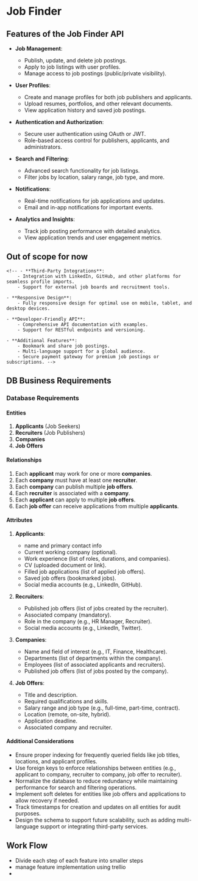 # Job Finder
## Features of the Job Finder API

- **Job Management**:
	- Publish, update, and delete job postings.
	- Apply to job listings with user profiles.
	- Manage access to job postings (public/private visibility).

- **User Profiles**:
	- Create and manage profiles for both job publishers and applicants.
	- Upload resumes, portfolios, and other relevant documents.
	- View application history and saved job postings.

- **Authentication and Authorization**:
	- Secure user authentication using OAuth or JWT.
	- Role-based access control for publishers, applicants, and administrators.

- **Search and Filtering**:
	- Advanced search functionality for job listings.
	- Filter jobs by location, salary range, job type, and more.

- **Notifications**:
	- Real-time notifications for job applications and updates.
	- Email and in-app notifications for important events.

- **Analytics and Insights**:
	- Track job posting performance with detailed analytics.
	- View application trends and user engagement metrics.

## Out of scope for now
	<!-- - **Third-Party Integrations**:
		- Integration with LinkedIn, GitHub, and other platforms for seamless profile imports.
		- Support for external job boards and recruitment tools.

	- **Responsive Design**:
		- Fully responsive design for optimal use on mobile, tablet, and desktop devices.

	- **Developer-Friendly API**:
		- Comprehensive API documentation with examples.
		- Support for RESTful endpoints and versioning.

	- **Additional Features**:
		- Bookmark and share job postings.
		- Multi-language support for a global audience.
		- Secure payment gateway for premium job postings or subscriptions. -->

## DB Business Requirements
### Database Requirements

#### Entities
1. **Applicants** (Job Seekers)
2. **Recruiters** (Job Publishers)
3. **Companies**
4. **Job Offers**

#### Relationships
1. Each **applicant** may work for one or more **companies**.
2. Each **company** must have at least one **recruiter**.
3. Each **company** can publish multiple **job offers**.
4. Each **recruiter** is associated with a **company**.
5. Each **applicant** can apply to multiple **job offers**.
6. Each **job offer** can receive applications from multiple **applicants**.

#### Attributes
1. **Applicants**:
	- name and primary contact info
	- Current working company (optional).
	- Work experience (list of roles, durations, and companies).
	- CV (uploaded document or link).
	- Filled job applications (list of applied job offers).
	- Saved job offers (bookmarked jobs).
	- Social media accounts (e.g., LinkedIn, GitHub).

2. **Recruiters**:
	- Published job offers (list of jobs created by the recruiter).
	- Associated company (mandatory).
	- Role in the company (e.g., HR Manager, Recruiter).
	- Social media accounts (e.g., LinkedIn, Twitter).

3. **Companies**:
	- Name and field of interest (e.g., IT, Finance, Healthcare).
	- Departments (list of departments within the company).
	- Employees (list of associated applicants and recruiters).
	- Published job offers (list of jobs posted by the company).

4. **Job Offers**:
	- Title and description.
	- Required qualifications and skills.
	- Salary range and job type (e.g., full-time, part-time, contract).
	- Location (remote, on-site, hybrid).
	- Application deadline.
	- Associated company and recruiter.

#### Additional Considerations
- Ensure proper indexing for frequently queried fields like job titles, locations, and applicant profiles.
- Use foreign keys to enforce relationships between entities (e.g., applicant to company, recruiter to company, job offer to recruiter).
- Normalize the database to reduce redundancy while maintaining performance for search and filtering operations.
- Implement soft deletes for entities like job offers and applications to allow recovery if needed.
- Track timestamps for creation and updates on all entities for audit purposes.
- Design the schema to support future scalability, such as adding multi-language support or integrating third-party services.
## Work Flow
- Divide each step of each feature into smaller steps 
- manage feature implementation using trellio
- 